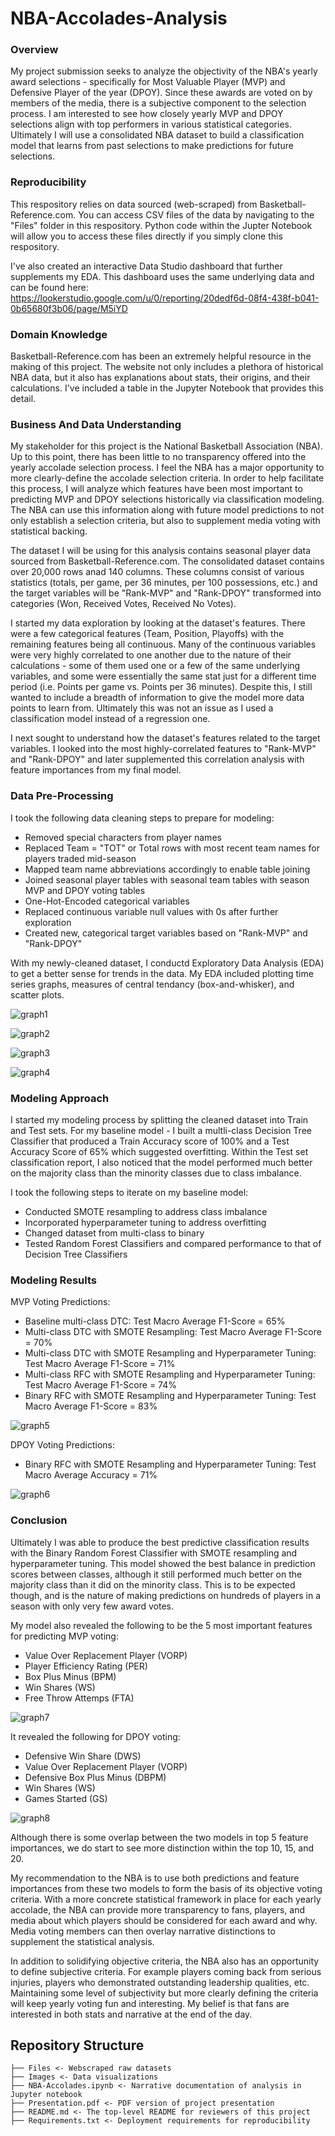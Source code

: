 # NBA-Accolades-Analysis


### Overview

My project submission seeks to analyze the objectivity of the NBA's yearly award selections - specifically for Most Valuable Player (MVP) and Defensive Player of the year (DPOY). Since these awards are voted on by members of the media, there is a subjective component to the selection process. I am interested to see how closely yearly MVP and DPOY selections align with top performers in various statistical categories. Ultimately I will use a consolidated NBA dataset to build a classification model that learns from past selections to make predictions for future selections.

### Reproducibility

This respository relies on data sourced (web-scraped) from Basketball-Reference.com. You can access CSV files of the data by navigating to the "Files" folder in this respository. Python code within the Jupter Notebook will allow you to access these files directly if you simply clone this respository.

I've also created an interactive Data Studio dashboard that further supplements my EDA. This dashboard uses the same underlying data and can be found here: https://lookerstudio.google.com/u/0/reporting/20dedf6d-08f4-438f-b041-0b65680f3b06/page/M5iYD


### Domain Knowledge

Basketball-Reference.com has been an extremely helpful resource in the making of this project. The website not only includes a plethora of historical NBA data, but it also has explanations about stats, their origins, and their calculations. I've included a table in the Jupyter Notebook that provides this detail.

### Business And Data Understanding

My stakeholder for this project is the National Basketball Association (NBA). Up to this point, there has been little to no transparency offered into the yearly accolade selection process. I feel the NBA has a major opportunity to more clearly-define the accolade selection criteria. In order to help facilitate this process, I will analyze which features have been most important to predicting MVP and DPOY selections historically via classification modeling. The NBA can use this information along with future model predictions to not only establish a selection criteria, but also to supplement media voting with statistical backing.

The dataset I will be using for this analysis contains seasonal player data sourced from Basketball-Reference.com. The consolidated dataset contains over 20,000 rows anad 140 columns. These columns consist of various statistics (totals, per game, per 36 minutes, per 100 possessions, etc.) and the target variables will be "Rank-MVP" and "Rank-DPOY" transformed into categories (Won, Received Votes, Received No Votes).

I started my data exploration by looking at the dataset's features. There were a few categorical features (Team, Position, Playoffs) with the remaining features being all continuous. Many of the continuous variables were very highly correlated to one another due to the nature of their calculations - some of them used one or a few of the same underlying variables, and some were essentially the same stat just for a different time period (i.e. Points per game vs. Points per 36 minutes). Despite this, I still wanted to include a breadth of information to give the model more data points to learn from. Ultimately this was not an issue as I used a classification model instead of a regression one.


I next sought to understand how the dataset's features related to the target variables. I looked into the most highly-correlated features to "Rank-MVP" and "Rank-DPOY" and later supplemented this correlation analysis with feature importances from my final model.

### Data Pre-Processing

I took the following data cleaning steps to prepare for modeling:
- Removed special characters from player names
- Replaced Team = "TOT" or Total rows with most recent team names for players traded mid-season
- Mapped team name abbreviations accordingly to enable table joining
- Joined seasonal player tables with seasonal team tables with season MVP and DPOY voting tables
- One-Hot-Encoded categorical variables
- Replaced continuous variable null values with 0s after further exploration
- Created new, categorical target variables based on "Rank-MVP" and "Rank-DPOY"

With my newly-cleaned dataset, I conductd Exploratory Data Analysis (EDA) to get a better sense for trends in the data. My EDA included plotting time series graphs, measures of central tendancy (box-and-whisker), and scatter plots.

![graph1](./Images/MVP_OWS_timeseries.png)

![graph2](./Images/DPOY_DWS_timeseries.png)

![graph3](./Images/MVP_1991_scatter.png)

![graph4](./Images/MVP_PER_boxandwhisker.png)



### Modeling Approach

I started my modeling process by splitting the cleaned dataset into Train and Test sets. For my baseline model - I built a multli-class Decision Tree Classifier that produced a Train Accuracy score of 100% and a Test Accuracy Score of 65% which suggested overfitting. Within the Test set classification report, I also noticed that the model performed much better on the majority class than the minority classes due to class imbalance. 

I took the following steps to iterate on my baseline model:
- Conducted SMOTE resampling to address class imbalance
- Incorporated hyperparameter tuning to address overfitting
- Changed dataset from multi-class to binary
- Tested Random Forest Classifiers and compared performance to that of Decision Tree Classifiers


### Modeling Results

MVP Voting Predictions:
* Baseline multi-class DTC: Test Macro Average F1-Score = 65%
* Multi-class DTC with SMOTE Resampling: Test Macro Average F1-Score = 70%
* Multi-class DTC with SMOTE Resampling and Hyperparameter Tuning: Test Macro Average F1-Score = 71%
* Multi-class RFC with SMOTE Resampling and Hyperparameter Tuning: Test Macro Average F1-Score = 74%
* Binary RFC with SMOTE Resampling and Hyperparameter Tuning: Test Macro Average F1-Score = 83%

![graph5](./Images/MVP_RFC_confusionmatrix.png)

DPOY Voting Predictions:
* Binary RFC with SMOTE Resampling and Hyperparameter Tuning: Test Macro Average Accuracy = 71%

![graph6](./Images/DPOY_RFC_confusionmatrix.png)

### Conclusion

Ultimately I was able to produce the best predictive classification results with the Binary Random Forest Classifier with SMOTE resampling and hyperparameter tuning. This model showed the best balance in prediction scores between classes, although it still performed much better on the majority class than it did on the minority class. This is to be expected though, and is the nature of making predictions on hundreds of players in a season with only very few award votes.

My model also revealed the following to be the 5 most important features for predicting MVP voting:
- Value Over Replacement Player (VORP)
- Player Efficiency Rating (PER)
- Box Plus Minus (BPM)
- Win Shares (WS)
- Free Throw Attemps (FTA)

![graph7](./Images/MVP_RFC_featureimportances.png)

It revealed the following for DPOY voting:
- Defensive Win Share (DWS)
- Value Over Replacement Player (VORP)
- Defensive Box Plus Minus (DBPM)
- Win Shares (WS)
- Games Started (GS)

![graph8](./Images/DPOY_RFC_featureimportances.png)

Although there is some overlap between the two models in top 5 feature importances, we do start to see more distinction within the top 10, 15, and 20. 

My recommendation to the NBA is to use both predictions and feature importances from these two models to form the basis of its objective voting criteria. With a more concrete statistical framework in place for each yearly accolade, the NBA can provide more transparency to fans, players, and media about which players should be considered for each award and why. Media voting members can then overlay narrative distinctions to supplement the statistical analysis.

In addition to solidifying objective criteria, the NBA also has an opportunity to define subjective criteria. For example players coming back from serious injuries, players who demonstrated outstanding leadership qualities, etc. Maintaining some level of subjectivity but more clearly defining the criteria will keep yearly voting fun and interesting. My belief is that fans are interested in both stats and narrative at the end of the day.


## Repository Structure
```
├── Files <- Webscraped raw datasets
├── Images <- Data visualizations
├── NBA-Accolades.ipynb <- Narrative documentation of analysis in Jupyter notebook
├── Presentation.pdf <- PDF version of project presentation
├── README.md <- The top-level README for reviewers of this project
├── Requirements.txt <- Deployment requirements for reproducibility

